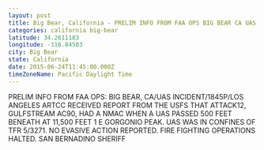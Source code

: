 ```yaml
---
layout: post
title: Big Bear, California - PRELIM INFO FROM FAA OPS BIG BEAR CA UAS INCIDENT 1845P LOS ANGELES ARTCC RECEIVED
categories: california big-bear
latitude: 34.2611183
longitude: -116.84503
city: Big Bear
state: California
date: 2015-06-24T11:45:00.000Z
timeZoneName: Pacific Daylight Time
---
```


PRELIM INFO FROM FAA OPS: BIG BEAR, CA/UAS INCIDENT/1845P/LOS ANGELES ARTCC RECEIVED REPORT FROM THE USFS THAT ATTACK12, GULFSTREAM AC90, HAD A NMAC WHEN A UAS PASSED 500 FEET BENEATH AT 11,500 FEET 1 E GORGONIO PEAK. UAS WAS IN CONFINES OF TFR 5/3271. NO EVASIVE ACTION REPORTED. FIRE FIGHTING OPERATIONS HALTED. SAN BERNADINO SHERIFF 